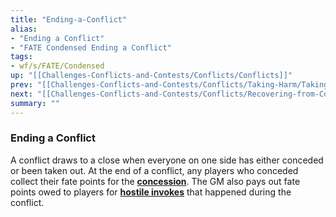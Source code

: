 ```yaml
---
title: "Ending-a-Conflict"
alias:
- "Ending a Conflict"
- "FATE Condensed Ending a Conflict"
tags:
- wf/s/FATE/Condensed
up: "[[Challenges-Conflicts-and-Contests/Conflicts/Conflicts]]"
prev: "[[Challenges-Conflicts-and-Contests/Conflicts/Taking-Harm/Taking-Harm]]"
next: "[[Challenges-Conflicts-and-Contests/Conflicts/Recovering-from-Conflicts/Recovering-from-Conflicts]]"
summary: ""
---
```

### Ending a Conflict

A conflict draws to a close when everyone on one side has either conceded or been taken out. At the end of a conflict, any players who conceded collect their fate points for the **[concession](../Taking-Harm/Conceding.md)**. The GM also pays out fate points owed to players for **[hostile invokes](../../../Aspects-and-Fate-Points/What-Can-I-Do-with-Aspects/Invokes/Hostile-Invocations.md)** that happened during the conflict.